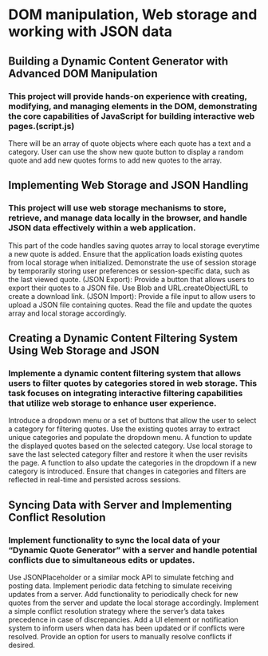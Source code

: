 # DOM manipulation, Web storage and working with JSON data

## Building a Dynamic Content Generator with Advanced DOM Manipulation

### This project will provide hands-on experience with creating, modifying, and managing elements in the DOM, demonstrating the core capabilities of JavaScript for building interactive web pages.(script.js)

There will be an array of quote objects where each quote has a text and a category. User can use the show new quote button to display a random quote and add new quotes forms to add new quotes to the array.

## Implementing Web Storage and JSON Handling

### This project will use web storage mechanisms to store, retrieve, and manage data locally in the browser, and handle JSON data effectively within a web application.

This part of the code handles saving quotes array to local storage everytime a new quote is added. Ensure that the application loads existing quotes from local storage when initialized.
Demonstrate the use of session storage by temporarily storing user preferences or session-specific data, such as the last viewed quote.
(JSON Export): Provide a button that allows users to export their quotes to a JSON file. Use Blob and URL.createObjectURL to create a download link.
(JSON Import): Provide a file input to allow users to upload a JSON file containing quotes. Read the file and update the quotes array and local storage accordingly.

## Creating a Dynamic Content Filtering System Using Web Storage and JSON

### Implemente a dynamic content filtering system that allows users to filter quotes by categories stored in web storage. This task focuses on integrating interactive filtering capabilities that utilize web storage to enhance user experience.

Introduce a dropdown menu or a set of buttons that allow the user to select a category for filtering quotes.
Use the existing quotes array to extract unique categories and populate the dropdown menu.
A function to update the displayed quotes based on the selected category.
Use local storage to save the last selected category filter and restore it when the user revisits the page.
A function to also update the categories in the dropdown if a new category is introduced.
Ensure that changes in categories and filters are reflected in real-time and persisted across sessions.

## Syncing Data with Server and Implementing Conflict Resolution

### Implement functionality to sync the local data of your “Dynamic Quote Generator” with a server and handle potential conflicts due to simultaneous edits or updates.

Use JSONPlaceholder or a similar mock API to simulate fetching and posting data.
Implement periodic data fetching to simulate receiving updates from a server.
Add functionality to periodically check for new quotes from the server and update the local storage accordingly.
Implement a simple conflict resolution strategy where the server’s data takes precedence in case of discrepancies.
Add a UI element or notification system to inform users when data has been updated or if conflicts were resolved.
Provide an option for users to manually resolve conflicts if desired.
